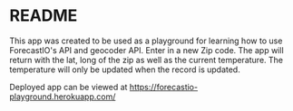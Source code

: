 # README

This app was created to be used as a playground for learning how to use ForecastIO's API and geocoder API. Enter in a new Zip code. The app will return with the lat, long of the zip as well as the current temperature. The temperature will only be updated when the record is updated.

Deployed app can be viewed at https://forecastio-playground.herokuapp.com/
